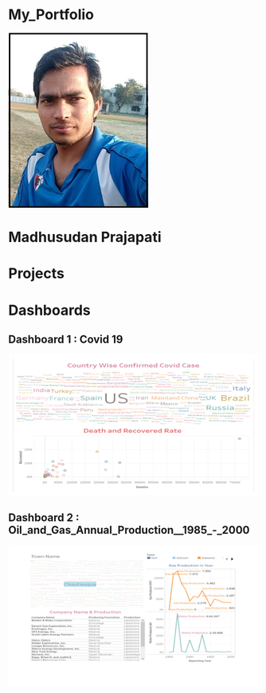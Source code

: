 # My_Portfolio

![](images/Madh.jpg)

# Madhusudan Prajapati

# Projects







# Dashboards 

## Dashboard 1 : Covid 19

![](images/Country.gif)


## Dashboard 2 : Oil_and_Gas_Annual_Production__1985_-_2000

![](images/Oil.gif)
